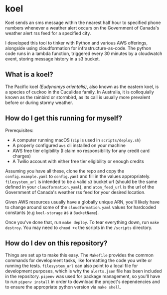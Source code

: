 # koel

Koel sends an sms message within the nearest half hour to specified phone numbers
whenever a weather alert occurs on the Government of Canada's weather alert rss feed for a specified
city.

I developed this tool to tinker with Python and various AWS offerings, alongside using cloudformation for infrastructure-as-code.
The python code runs in a lambda function, triggered every 30 minutes by a cloudwatch event, storing message history in a s3 bucket.

## What is a koel?

The Pacific koel *(Eudynamys orientalis)*, also known as the eastern koel, is a species of cuckoo 
in the Cuculidae family. In Australia, it is colloquially known as the rainbird or stormbird, as 
its call is usually more prevalent before or during stormy weather.

## How do I get this running for myself?

Prerequisites:
  * A computer running macOS (`zip` is used in `scripts/deploy.sh`)
  * A properly configured `aws` cli installed on your machine
  * AWS free tier eligibility (I claim no responsibility for any credit card charges)
  * A Twilio account with either free tier eligibility or enough credits
  
Assuming you have all these, clone the repo and copy the `config.example.yaml` to `config.yaml` and fill in the values appropriately.
`filesystem_url` is intended to be a valid `s3` bucket url (should be the same defined in your `cloudformation.yaml`), and `atom_feed_url` is the url of the Government of Canada's
weather rss feed for your desired location.

Given AWS resources usually have a globally unique ARN, you'll likely have to change around some of the `cloudformation.yaml` values for
hardcoded constants (e.g `koel-storage` as a `BucketName`).

Once you've done that, run `make deploy`. To tear everything down, run `make destroy`. You may need to `chmod +x` the scripts in the
`/scripts` directory.

## How do I dev on this repository?

Things are set up to make this easy. The `Makefile` provides the common commands for development tasks, like formatting the code
you write or running the tests. `filesystem_url` can also point to a local file for development purposes, which is why the `alerts.json` file has been included
in the repository. `pipenv` was used for package management, so you'll have to run `pipenv install` in order to download the project's dependencies and to ensure the appropriate python version via `make shell`.